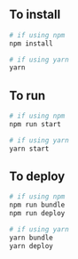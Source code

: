 ## To install

```bash
# if using npm
npm install

# if using yarn
yarn
```

## To run

```bash
# if using npm
npm run start

# if using yarn
yarn start
```

## To deploy

```bash
# if using npm
npm run bundle
npm run deploy

# if using yarn
yarn bundle
yarn deploy
```
